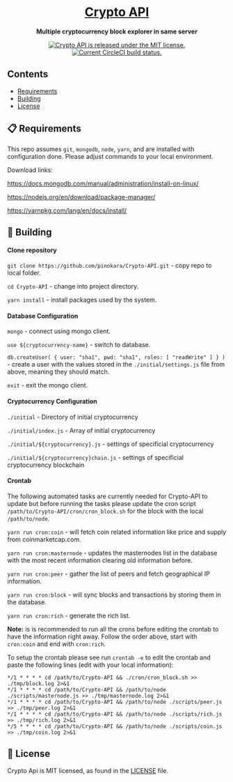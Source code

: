 <h1 align="center">
  <a href="https://api.cryptocritic.live">
    Crypto API
  </a>
</h1>

<p align="center">
  <strong>Multiple cryptocurrency block explorer in same server</strong>
</p>

<p align="center">
  <a href="https://github.com/pinokara/Crypto-API/blob/master/LICENSE">
    <img src="https://img.shields.io/badge/license-MIT-blue.svg" alt="Crypto API is released under the MIT license." />
  </a>
  <a href="https://circleci.com/gh/pinokara/Crypto-API">
    <img src="https://circleci.com/gh/facebook/react-native.svg?style=shield" alt="Current CircleCI build status." />
  </a>
</p>

## Contents

- [Requirements](#-requirements)
- [Building](#-building)
- [License](#-license)


## 📋 Requirements

This repo assumes `git`, `mongodb`, `node`, `yarn`, and are installed with configuration done.  Please adjust commands to your local environment. 

Download links:

https://docs.mongodb.com/manual/administration/install-on-linux/

https://nodejs.org/en/download/package-manager/

https://yarnpkg.com/lang/en/docs/install/


## 🎉 Building
#### Clone repository

`git clone https://github.com/pinokara/Crypto-API.git` - copy repo to local folder.

`cd Crypto-API` - change into project directory.

`yarn install` - install packages used by the system.

#### Database Configuration
`mongo` - connect using mongo client.

`use ${cryptocurrency-name}` - switch to database.

`db.createUser( { user: "sha1", pwd: "sha1", roles: [ "readWrite" ] } )` - create a user with the values stored in the `./initial/settings.js` file from above, meaning they should match.

`exit` - exit the mongo client.
#### Cryptocurrency Configuration
`./initial` - Directory of initial cryptocurrency

`./initial/index.js` - Array of initial cryptocurrency

`./initial/${cryptocurrency}.js` - settings of specificial cryptocurrency

`./initial/${cryptocurrency}chain.js` - settings of specificial cryptocurrency blockchain
#### Crontab
The following automated tasks are currently needed for Crypto-API to update but before running the tasks please update the cron script `/path/to/Crypto-API/cron/cron_block.sh` for the block with the local `/path/to/node`.

`yarn run cron:coin` - will fetch coin related information like price and supply from coinmarketcap.com.

`yarn run cron:masternode` - updates the masternodes list in the database with the most recent information clearing old information before.

`yarn run cron:peer` - gather the list of peers and fetch geographical IP information.

`yarn run cron:block` - will sync blocks and transactions by storing them in the database.

`yarn run cron:rich` - generate the rich list.

__Note:__ is is recommended to run all the crons before editing the crontab to have the information right away.  Follow the order above, start with `cron:coin` and end with `cron:rich`.

To setup the crontab please see run `crontab -e` to edit the crontab and paste the following lines (edit with your local information):
```
*/1 * * * * cd /path/to/Crypto-API && ./cron/cron_block.sh >> ./tmp/block.log 2>&1
*/1 * * * * cd /path/to/Crypto-API && /path/to/node ./scripts/masternode.js >> ./tmp/masternode.log 2>&1
*/1 * * * * cd /path/to/Crypto-API && /path/to/node ./scripts/peer.js >> ./tmp/peer.log 2>&1
*/1 * * * * cd /path/to/Crypto-API && /path/to/node ./scripts/rich.js >> ./tmp/rich.log 2>&1
*/5 * * * * cd /path/to/Crypto-API && /path/to/node ./scripts/coin.js >> ./tmp/coin.log 2>&1
```

## 📄 License

Crypto Api is MIT licensed, as found in the [LICENSE][l] file.

[l]: https://github.com/pinokara/Crypto-API/blob/master/LICENSE
